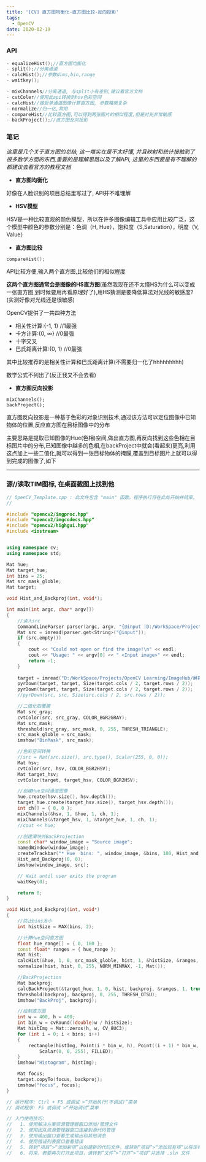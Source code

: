 ```yaml
---
title: '[CV] 直方图均衡化-直方图比较-反向投影'
tags:
  - OpenCV
date: 2020-02-19
---
```



### API

```c++
- equalizeHist();//直方图均衡化
- split();//分离通道
- calcHist();//参数dims,bin,range
- waitkey();

- mixChannels//分离通道, 与split小有差别,建议看官方文档
- cvtColer//使用此api转换到hsv色彩空间
- calcHist//接受单通道图像计算直方图, 参数略微复杂
- normalize//归一化,常用
- compareHist//比较直方图,可以得到两张图片的相似程度,但是对光非常敏感
- backProject();//直方图反向投影

```



### 笔记

*这里是几个关于直方图的总结, 这一堆实在是不太好懂, 并且映射和统计接触到了很多数学方面的东西,重要的是理解思路以及了解API, 这里的东西要是有不理解的都建议去看官方的教程文档*

[1]: https://docs.opencv.org/master/d8/dc8/tutorial_histogram_comparison.html	"官方文档-直方图比较"

<!-- more -->

- **直方图均衡化**

好像在人脸识别的项目总结里写过了, API并不难理解



- **HSV模型**

HSV是一种比较直观的颜色模型，所以在许多图像编辑工具中应用比较广泛，这个模型中颜色的参数分别是：色调（H, Hue），饱和度（S,Saturation），明度（V, Value）



- **直方图比较**

```c++
compareHist();
```

API比较方便,输入两个直方图,比较他们的相似程度

**这两个直方图通常会是图像的HS直方图**(虽然我现在还不太懂HS为什么可以变成一张直方图,到时候要用再看原理好了),用HS猜测是要降低算法对光线的敏感度?(实测好像对光线还是很敏感)

OpenCV提供了一共四种方法

- 相关性计算:{-1, 1}  //1最强
- 卡方计算:{0, ∞}  //0最强
- 十字交叉
- 巴氏距离计算:{0, 1}  //0最强

其中比较推荐的是相关性计算和巴氏距离计算(不需要归一化了hhhhhhhhh)

数学公式不列出了(反正我又不会去看)



- **直方图反向投影**

[^0]: 论文:《Indexing Via Color Histograms》

```
mixChannels();
backProject();
```



直方图反向投影是一种基于色彩的对象识别技术,通过该方法可以定位图像中已知物体的位置,反应直方图在目标图像中的分布

主要思路是提取已知图像的Hue(色相)空间,做出直方图,再反向找到这些色相在目标图片中的分布,已知图像中越多的色相,在backProject中就会(看起来)更亮,利用这点加上一些二值化,就可以得到一张目标物体的掩膜,覆盖到目标图片上就可以得到完成的图像了,如下





----------------------------------------



### 源//读取TIM图标, 在桌面截图上找到他

```c++
// OpenCV_Template.cpp : 此文件包含 "main" 函数。程序执行将在此处开始并结束。
//

#include "opencv2/imgproc.hpp"
#include "opencv2/imgcodecs.hpp"
#include "opencv2/highgui.hpp"
#include <iostream>


using namespace cv;
using namespace std;

Mat hue;
Mat target_hue;
int bins = 25;
Mat src_mask_globle;
Mat target;

void Hist_and_Backproj(int, void*);

int main(int argc, char* argv[])
{
    //读入src
    CommandLineParser parser(argc, argv, "{@input |D:/WorkSpace/Projects/OpenCV Learning/ImageHub/Tim.png  | input image}");
    Mat src = imread(parser.get<String>("@input"));
    if (src.empty())
    {
        cout << "Could not open or find the image!\n" << endl;
        cout << "Usage: " << argv[0] << " <Input image>" << endl;
        return -1;
    }
    
    target = imread("D:/WorkSpace/Projects/OpenCV Learning/ImageHub/屏幕.png");
    pyrDown(target, target, Size(target.cols / 2, target.rows / 2));
    pyrDown(target, target, Size(target.cols / 2, target.rows / 2));
    //pyrDown(src, src, Size(src.cols / 2, src.rows / 2));

    //二值化取覆膜
    Mat src_gray;
    cvtColor(src, src_gray, COLOR_BGR2GRAY);
    Mat src_mask;
    threshold(src_gray, src_mask, 0, 255, THRESH_TRIANGLE);
    src_mask_globle = src_mask;
    imshow("BinMask", src_mask);

    //色彩空间转换
    //src = Mat(src.size(), src.type(), Scalar(255, 0, 0));
    Mat hsv;
    cvtColor(src, hsv, COLOR_BGR2HSV);
    Mat target_hsv;
    cvtColor(target, target_hsv, COLOR_BGR2HSV);

    //创建Hue空间通道图像
    hue.create(hsv.size(), hsv.depth());
    target_hue.create(target_hsv.size(), target_hsv.depth());
    int ch[] = { 0, 0 };
    mixChannels(&hsv, 1, &hue, 1, ch, 1);
    mixChannels(&target_hsv, 1, &target_hue, 1, ch, 1);
    //cout << hue;

    //创建滑块并BackProjection
    const char* window_image = "Source image";
    namedWindow(window_image);
    createTrackbar("* Hue  bins: ", window_image, &bins, 180, Hist_and_Backproj);
    Hist_and_Backproj(0, 0);
    imshow(window_image, src);

    // Wait until user exits the program
    waitKey(0);

    return 0;
}

void Hist_and_Backproj(int, void*)
{
    //防止bins太小
    int histSize = MAX(bins, 2);

    //计算Hue空间直方图
    float hue_range[] = { 0, 180 };
    const float* ranges = { hue_range };
    Mat hist;
    calcHist(&hue, 1, 0, src_mask_globle, hist, 1, &histSize, &ranges, true, false);
    normalize(hist, hist, 0, 255, NORM_MINMAX, -1, Mat());

    //BackProjection
    Mat backproj;
    calcBackProject(&target_hue, 1, 0, hist, backproj, &ranges, 1, true);
    threshold(backproj, backproj, 0, 255, THRESH_OTSU);
    imshow("BackProj", backproj);

    //绘制直方图
    int w = 400, h = 400;
    int bin_w = cvRound((double)w / histSize);
    Mat histImg = Mat::zeros(h, w, CV_8UC3);
    for (int i = 0; i < bins; i++)
    {
        rectangle(histImg, Point(i * bin_w, h), Point((i + 1) * bin_w, h - cvRound(hist.at<float>(i) * h / 255.0)),
            Scalar(0, 0, 255), FILLED);
    }
    imshow("Histogram", histImg);

    Mat focus;
    target.copyTo(focus, backproj);
    imshow("focus", focus);
}

// 运行程序: Ctrl + F5 或调试 >“开始执行(不调试)”菜单
// 调试程序: F5 或调试 >“开始调试”菜单

// 入门使用技巧: 
//   1. 使用解决方案资源管理器窗口添加/管理文件
//   2. 使用团队资源管理器窗口连接到源代码管理
//   3. 使用输出窗口查看生成输出和其他消息
//   4. 使用错误列表窗口查看错误
//   5. 转到“项目”>“添加新项”以创建新的代码文件，或转到“项目”>“添加现有项”以将现有代码文件添加到项目
//   6. 将来，若要再次打开此项目，请转到“文件”>“打开”>“项目”并选择 .sln 文件

```

